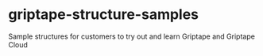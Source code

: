 # griptape-structure-samples
Sample structures for customers to try out and learn Griptape and Griptape Cloud

